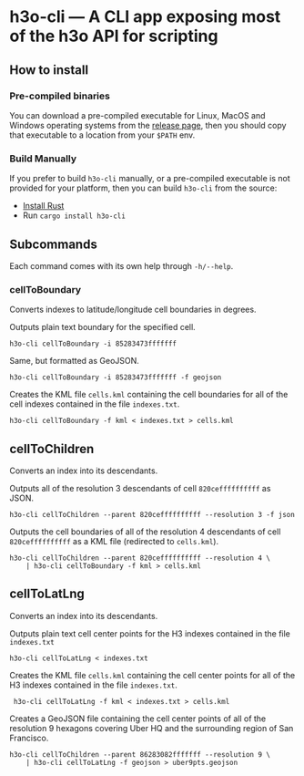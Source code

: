 # h3o-cli — A CLI app exposing most of the h3o API for scripting

## How to install

### Pre-compiled binaries

You can download a pre-compiled executable for Linux, MacOS and Windows
operating systems from the
[release page](https://github.com/HydroniumLabs/h3o-cli/releases/), then you
should copy that executable to a location from your `$PATH` env.

### Build Manually

If you prefer to build `h3o-cli` manually, or a pre-compiled executable is not
provided for your platform, then you can build `h3o-cli` from the source:

- [Install Rust](https://www.rust-lang.org/tools/install)
- Run `cargo install h3o-cli`

## Subcommands

Each command comes with its own help through `-h/--help`.

### cellToBoundary

Converts indexes to latitude/longitude cell boundaries in degrees.

Outputs plain text boundary for the specified cell.
```text
h3o-cli cellToBoundary -i 85283473fffffff
```

Same, but formatted as GeoJSON.
```text
h3o-cli cellToBoundary -i 85283473fffffff -f geojson
```

Creates the KML file `cells.kml` containing the cell boundaries for all of the
cell indexes contained in the file `indexes.txt`.
```text
h3o-cli cellToBoundary -f kml < indexes.txt > cells.kml
```

## cellToChildren

Converts an index into its descendants.

Outputs all of the resolution 3 descendants of cell `820ceffffffffff` as JSON.
```text
h3o-cli cellToChildren --parent 820ceffffffffff --resolution 3 -f json
```

Outputs the cell boundaries of all of the resolution 4 descendants of cell
`820ceffffffffff` as a KML file (redirected to `cells.kml`).
```text
h3o-cli cellToChildren --parent 820ceffffffffff --resolution 4 \
    | h3o-cli cellToBoundary -f kml > cells.kml
```

## cellToLatLng

Converts an index into its descendants.

Outputs plain text cell center points for the H3 indexes contained in the file
`indexes.txt`
```text
h3o-cli cellToLatLng < indexes.txt
```

Creates the KML file `cells.kml` containing the cell center points for all of
the H3 indexes contained in the file `indexes.txt`.
```text
 h3o-cli cellToLatLng -f kml < indexes.txt > cells.kml
```

Creates a GeoJSON file containing the cell center points of all of the
resolution 9 hexagons covering Uber HQ and the surrounding region of
San Francisco.
```text
h3o-cli cellToChildren --parent 86283082fffffff --resolution 9 \
    | h3o-cli cellToLatLng -f geojson > uber9pts.geojson
```
